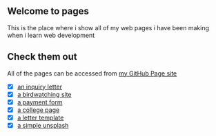 ## Welcome to pages

This is the place where i show all of my web pages i have been making when i learn web development

## Check them out

All of the pages can be accessed from [my GitHub Page site](https://giahuy2201.github.io/pages/)

- [x] [an inquiry letter](https://giahuy2201.github.io/pages/a-letter)
- [x] [a birdwatching site](https://giahuy2201.github.io/pages/birdwatching)
- [x] [a payment form](https://giahuy2201.github.io/pages/payform)
- [x] [a college page](https://giahuy2201.github.io/pages/college-page)
- [x] [a letter template](https://giahuy2201.github.io/pages/letter-template)
- [x] [a simple unsplash](https://giahuy2201.github.io/pages/upsplash)
